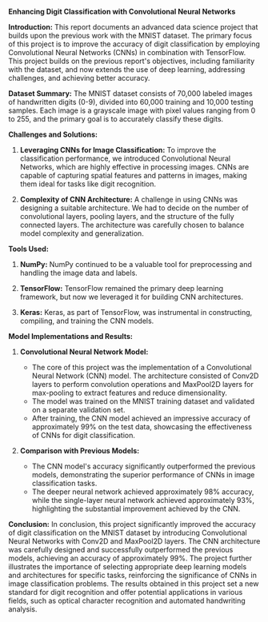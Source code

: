 **Enhancing Digit Classification with Convolutional Neural Networks**

**Introduction:**
This report documents an advanced data science project that builds upon the previous work with the MNIST dataset. The primary focus of this project is to improve the accuracy of digit classification by employing Convolutional Neural Networks (CNNs) in combination with TensorFlow. This project builds on the previous report's objectives, including familiarity with the dataset, and now extends the use of deep learning, addressing challenges, and achieving better accuracy.

**Dataset Summary:**
The MNIST dataset consists of 70,000 labeled images of handwritten digits (0-9), divided into 60,000 training and 10,000 testing samples. Each image is a grayscale image with pixel values ranging from 0 to 255, and the primary goal is to accurately classify these digits.

**Challenges and Solutions:**

1. **Leveraging CNNs for Image Classification:**
   To improve the classification performance, we introduced Convolutional Neural Networks, which are highly effective in processing images. CNNs are capable of capturing spatial features and patterns in images, making them ideal for tasks like digit recognition.

2. **Complexity of CNN Architecture:**
   A challenge in using CNNs was designing a suitable architecture. We had to decide on the number of convolutional layers, pooling layers, and the structure of the fully connected layers. The architecture was carefully chosen to balance model complexity and generalization.

**Tools Used:**

1. **NumPy:** NumPy continued to be a valuable tool for preprocessing and handling the image data and labels.

2. **TensorFlow:** TensorFlow remained the primary deep learning framework, but now we leveraged it for building CNN architectures.

3. **Keras:** Keras, as part of TensorFlow, was instrumental in constructing, compiling, and training the CNN models.

**Model Implementations and Results:**

1. **Convolutional Neural Network Model:**
   - The core of this project was the implementation of a Convolutional Neural Network (CNN) model. The architecture consisted of Conv2D layers to perform convolution operations and MaxPool2D layers for max-pooling to extract features and reduce dimensionality.
   - The model was trained on the MNIST training dataset and validated on a separate validation set.
   - After training, the CNN model achieved an impressive accuracy of approximately 99% on the test data, showcasing the effectiveness of CNNs for digit classification.

2. **Comparison with Previous Models:**
   - The CNN model's accuracy significantly outperformed the previous models, demonstrating the superior performance of CNNs in image classification tasks.
   - The deeper neural network achieved approximately 98% accuracy, while the single-layer neural network achieved approximately 93%, highlighting the substantial improvement achieved by the CNN.

**Conclusion:**
In conclusion, this project significantly improved the accuracy of digit classification on the MNIST dataset by introducing Convolutional Neural Networks with Conv2D and MaxPool2D layers. The CNN architecture was carefully designed and successfully outperformed the previous models, achieving an accuracy of approximately 99%. The project further illustrates the importance of selecting appropriate deep learning models and architectures for specific tasks, reinforcing the significance of CNNs in image classification problems. The results obtained in this project set a new standard for digit recognition and offer potential applications in various fields, such as optical character recognition and automated handwriting analysis.
